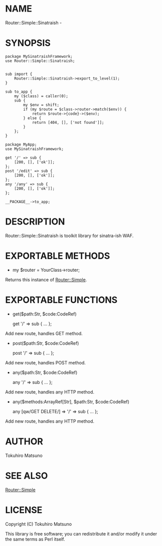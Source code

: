 # NAME

Router::Simple::Sinatraish -

# SYNOPSIS

    package MySinatraishFramework;
    use Router::Simple::Sinatraish;
    

    sub import {
        Router::Simple::Sinatraish->export_to_level(1);
    }

    sub to_app {
        my ($class) = caller(0);
        sub {
            my $env = shift;
            if (my $route = $class->router->match($env)) {
                return $route->{code}->($env);
            } else {
                return [404, [], ['not found']];
            }
        };
    }

    package MyApp;
    use MySinatraishFramework;

    get '/' => sub {
        [200, [], ['ok']];
    };
    post '/edit' => sub {
        [200, [], ['ok']];
    };
    any '/any' => sub {
        [200, [], ['ok']];
    };

    __PACKAGE__->to_app;

# DESCRIPTION

Router::Simple::Sinatraish is toolkit library for sinatra-ish WAF.

# EXPORTABLE METHODS

- my $router = YourClass->router;

Returns this instance of [Router::Simple](http://search.cpan.org/perldoc?Router::Simple).

# EXPORTABLE FUNCTIONS

- get($path:Str, $code:CodeRef)

    get '/' => sub { ... };

Add new route, handles GET method.

- post($path:Str, $code:CodeRef)

    post '/' => sub { ... };

Add new route, handles POST method.

- any($path:Str, $code:CodeRef)

    any '/' => sub { ...  };

Add new route, handles any HTTP method.

- any($methods:ArrayRef[Str], $path:Str, $code:CodeRef)

    any [qw/GET DELETE/] => '/' => sub { ...  };

Add new route, handles any HTTP method.

# AUTHOR

Tokuhiro Matsuno <tokuhirom AAJKLFJEF GMAIL COM>

# SEE ALSO

[Router::Simple](http://search.cpan.org/perldoc?Router::Simple)

# LICENSE

Copyright (C) Tokuhiro Matsuno

This library is free software; you can redistribute it and/or modify
it under the same terms as Perl itself.